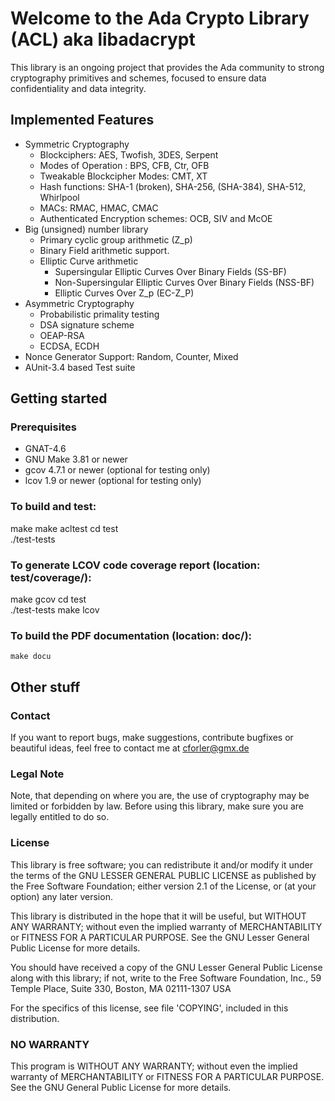 Welcome to the Ada Crypto Library (ACL) aka libadacrypt
=======================================================
This library is an ongoing project that provides the Ada community to
strong cryptography primitives and schemes, focused to ensure
data confidentiality and data integrity. 


Implemented Features
-----------------------
 - Symmetric Cryptography
   - Blockciphers: AES, Twofish, 3DES, Serpent
   - Modes of Operation : BPS, CFB, Ctr, OFB 
   - Tweakable Blockcipher Modes:  CMT, XT
   - Hash functions: SHA-1 (broken), SHA-256, (SHA-384), SHA-512, Whirlpool
   - MACs: RMAC, HMAC, CMAC
   - Authenticated Encryption schemes: OCB, SIV and McOE
 - Big (unsigned) number library
   - Primary cyclic group arithmetic  (Z_p)
   - Binary Field arithmetic support.
   - Elliptic Curve arithmetic
      - Supersingular Elliptic Curves Over Binary Fields  (SS-BF)
      - Non-Supersingular Elliptic Curves Over Binary Fields (NSS-BF)
      - Elliptic Curves Over Z_p (EC-Z_P)
 - Asymmetric Cryptography
   - Probabilistic primality testing
   - DSA signature scheme
   - OEAP-RSA 
   - ECDSA, ECDH
 - Nonce Generator Support: Random, Counter, Mixed
 - AUnit-3.4 based Test suite


Getting started
-----------------
### Prerequisites 
 * GNAT-4.6
 * GNU Make 3.81 or newer
 * gcov 4.7.1 or newer (optional for testing only)
 * lcov 1.9 or newer   (optional for testing only)


### To build and test:
   make
   make acltest
   cd test  
   ./test-tests
	

### To generate LCOV code coverage report (location: test/coverage/):
   make gcov
   cd test  
   ./test-tests
   make lcov


### To build the PDF documentation (location: doc/):
    make docu


Other stuff
-----------
### Contact
If you want to report bugs, make suggestions, contribute bugfixes or
beautiful ideas, feel free to contact me at cforler@gmx.de


### Legal Note
Note, that depending on where you are, the use of cryptography may be
limited or forbidden by law. Before using this library, make sure you
are legally entitled to do so.

### License 
This library is free software; you can redistribute it and/or
modify it under the terms of the GNU LESSER GENERAL PUBLIC LICENSE
as published by the Free Software Foundation; either
version 2.1 of the License, or (at your option) any later version.

This library is distributed in the hope that it will be useful,
but WITHOUT ANY WARRANTY; without even the implied warranty of
MERCHANTABILITY or FITNESS FOR A PARTICULAR PURPOSE.  See the GNU Lesser
General Public License for more details.

You should have received a copy of the GNU Lesser General Public
License along with this library; if not, write to the Free Software
Foundation, Inc., 59 Temple Place, Suite 330, Boston, MA  02111-1307  USA

For the specifics of this license, see file 'COPYING', included in
this distribution.


### NO WARRANTY
This program is WITHOUT ANY WARRANTY; without even the implied warranty 
of MERCHANTABILITY or FITNESS FOR A PARTICULAR PURPOSE. 
See the  GNU General Public License for more details.



